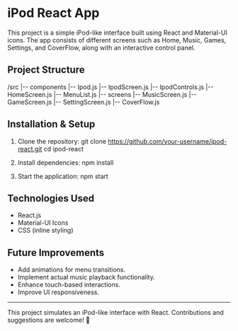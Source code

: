 # iPod React App

This project is a simple iPod-like interface built using React and Material-UI icons. The app consists of different screens such as Home, Music, Games, Settings, and CoverFlow, along with an interactive control panel.

## Project Structure

/src
  |-- components
      |-- Ipod.js
      |-- IpodScreen.js
      |-- IpodControls.js
      |-- HomeScreen.js
      |-- MenuList.js
      |-- screens
          |-- MusicScreen.js
          |-- GameScreen.js
          |-- SettingScreen.js
          |-- CoverFlow.js


## Installation & Setup

1. Clone the repository:
   git clone https://github.com/your-username/ipod-react.git
   cd ipod-react

2. Install dependencies:
   npm install

3. Start the application:
   npm start


## Technologies Used
- React.js
- Material-UI Icons
- CSS (inline styling)

## Future Improvements
- Add animations for menu transitions.
- Implement actual music playback functionality.
- Enhance touch-based interactions.
- Improve UI responsiveness.

---
This project simulates an iPod-like interface with React. Contributions and suggestions are welcome! 🚀

